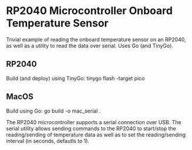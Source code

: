 # RP2040 Microcontroller Onboard Temperature Sensor
Trivial example of reading the onboard temperature sensor on an RP2040, as well as a utility to read the data over serial. Uses Go (and TinyGo).

## RP2040
Build (and deploy) using TinyGo: tinygo flash -target pico

## MacOS
Build using Go: go build -o mac_serial .

The RP2040 microcontroller supports a serial connection over USB. The serial utility allows sending commands to the RP2040 to start/stop the reading/sending of temperature data as well as to set the reading/sending interval (in seconds, defautls to 1).


